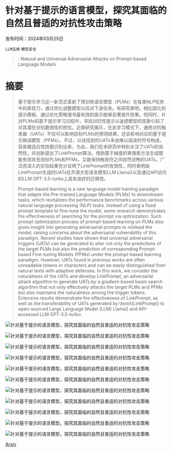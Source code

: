 # 针对基于提示的语言模型，探究其面临的自然且普适的对抗性攻击策略

发布时间：2024年03月25日

`LLM应用` `模型安全`

> : Natural and Universal Adversarial Attacks on Prompt-based Language Models

# 摘要

> 基于提示学习这一新范式革新了预训练语言模型（PLMs）在各类NLP任务中的表现力，通过优化调整模型以应对下游任务。有研究表明，相比固化的提示模板，通过优化策略搜寻最有效的提示能够显著提升效果。但同时，针对PLMs的基于提示学习过程中，寻找对抗性提示以迷惑模型的现象引起了对其潜在对抗脆弱性的担忧。近期研究揭示，在此学习模式下，通用对抗触发器（UATs）不仅可以影响目标PLMs的预测结果，还会影响对应的基于提示微调模型（PFMs）。不过，以往找到的UATs多由难以阅读的符号构成，容易被适应性防御识别出来。为此，我们在本研究中特别关注了UATs的自然性，并创新提出了$\textit{LinkPrompt}$算法，借助基于梯度的束搜索方法生成既能有效攻击目标PLMs和PFMs，又能保持触发符之间自然流畅的UATs。广泛而深入的实验结果充分证明了$\textit{LinkPrompt}$的有效性，同时表明由$\textit{LinkPrompt}$生成的UATs在开源大型语言模型LLM Llama2以及通过API访问的LLM GPT-3.5-turbo上具有良好的迁移性。

> Prompt-based learning is a new language model training paradigm that adapts the Pre-trained Language Models (PLMs) to downstream tasks, which revitalizes the performance benchmarks across various natural language processing (NLP) tasks. Instead of using a fixed prompt template to fine-tune the model, some research demonstrates the effectiveness of searching for the prompt via optimization. Such prompt optimization process of prompt-based learning on PLMs also gives insight into generating adversarial prompts to mislead the model, raising concerns about the adversarial vulnerability of this paradigm. Recent studies have shown that universal adversarial triggers (UATs) can be generated to alter not only the predictions of the target PLMs but also the prediction of corresponding Prompt-based Fine-tuning Models (PFMs) under the prompt-based learning paradigm. However, UATs found in previous works are often unreadable tokens or characters and can be easily distinguished from natural texts with adaptive defenses. In this work, we consider the naturalness of the UATs and develop $\textit{LinkPrompt}$, an adversarial attack algorithm to generate UATs by a gradient-based beam search algorithm that not only effectively attacks the target PLMs and PFMs but also maintains the naturalness among the trigger tokens. Extensive results demonstrate the effectiveness of $\textit{LinkPrompt}$, as well as the transferability of UATs generated by \textit{LinkPrompt} to open-sourced Large Language Model (LLM) Llama2 and API-accessed LLM GPT-3.5-turbo.

![针对基于提示的语言模型，探究其面临的自然且普适的对抗性攻击策略](../../../paper_images/2403.16432/Prompt_based_learning.png)

![针对基于提示的语言模型，探究其面临的自然且普适的对抗性攻击策略](../../../paper_images/2403.16432/main_ill.png)

![针对基于提示的语言模型，探究其面临的自然且普适的对抗性攻击策略](../../../paper_images/2403.16432/STS.png)

![针对基于提示的语言模型，探究其面临的自然且普适的对抗性攻击策略](../../../paper_images/2403.16432/ASR_5.png)

![针对基于提示的语言模型，探究其面临的自然且普适的对抗性攻击策略](../../../paper_images/2403.16432/dots_uae_5.png)

![针对基于提示的语言模型，探究其面临的自然且普适的对抗性攻击策略](../../../paper_images/2403.16432/length_all_w0_23.png)

![针对基于提示的语言模型，探究其面临的自然且普适的对抗性攻击策略](../../../paper_images/2403.16432/ASR_llama_5_32.png)

![针对基于提示的语言模型，探究其面临的自然且普适的对抗性攻击策略](../../../paper_images/2403.16432/ASR_3.png)

![针对基于提示的语言模型，探究其面临的自然且普适的对抗性攻击策略](../../../paper_images/2403.16432/ASR_7.png)

![针对基于提示的语言模型，探究其面临的自然且普适的对抗性攻击策略](../../../paper_images/2403.16432/ASR_llama_3_32.png)

![针对基于提示的语言模型，探究其面临的自然且普适的对抗性攻击策略](../../../paper_images/2403.16432/ASR_llama_7_32.png)

[Arxiv](https://arxiv.org/abs/2403.16432)